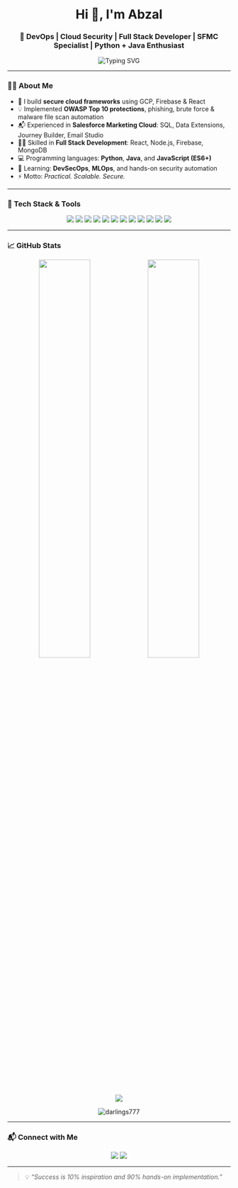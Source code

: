 <h1 align="center">Hi 👋, I'm Abzal</h1>
<h3 align="center">🚀 DevOps | Cloud Security | Full Stack Developer | SFMC Specialist | Python + Java Enthusiast</h3>

<p align="center">
  <img src="https://readme-typing-svg.demolab.com?font=Fira+Code&pause=1000&color=00F7FF&center=true&vCenter=true&width=500&lines=Building+Secure+Cloud+Automation+Frameworks;Full+Stack+Developer+(React+%2B+Node);DevSecOps+%7C+Python+%7C+Java+%7C+SFMC;AI-proof+Career+Focused+Technologist" alt="Typing SVG" />
</p>

---

### 👨‍💻 About Me

- 🔐 I build **secure cloud frameworks** using GCP, Firebase & React  
- 💡 Implemented **OWASP Top 10 protections**, phishing, brute force & malware file scan automation  
- 📬 Experienced in **Salesforce Marketing Cloud**: SQL, Data Extensions, Journey Builder, Email Studio  
- 👨‍💻 Skilled in **Full Stack Development**: React, Node.js, Firebase, MongoDB  
- 💻 Programming languages: **Python**, **Java**, and **JavaScript (ES6+)**  
- 🌱 Learning: **DevSecOps**, **MLOps**, and hands-on security automation  
- ⚡ Motto: *Practical. Scalable. Secure.*

---

### 🧰 Tech Stack & Tools

<p align="center">
  <img src="https://img.shields.io/badge/GCP-4285F4?style=flat&logo=google-cloud&logoColor=white"/>
  <img src="https://img.shields.io/badge/Firebase-FFCA28?style=flat&logo=firebase&logoColor=black"/>
  <img src="https://img.shields.io/badge/React-61DAFB?style=flat&logo=react&logoColor=black"/>
  <img src="https://img.shields.io/badge/Node.js-339933?style=flat&logo=nodedotjs&logoColor=white"/>
  <img src="https://img.shields.io/badge/Salesforce-00A1E0?style=flat&logo=salesforce&logoColor=white"/>
  <img src="https://img.shields.io/badge/Python-3776AB?style=flat&logo=python&logoColor=white"/>
  <img src="https://img.shields.io/badge/Java-007396?style=flat&logo=java&logoColor=white"/>
  <img src="https://img.shields.io/badge/Docker-2496ED?style=flat&logo=docker&logoColor=white"/>
  <img src="https://img.shields.io/badge/Linux-000000?style=flat&logo=linux&logoColor=white"/>
  <img src="https://img.shields.io/badge/Git-F05032?style=flat&logo=git&logoColor=white"/>
  <img src="https://img.shields.io/badge/MongoDB-4EA94B?style=flat&logo=mongodb&logoColor=white"/>
  <img src="https://img.shields.io/badge/VS%20Code-007ACC?style=flat&logo=visual-studio-code&logoColor=white"/>
</p>

---

### 📈 GitHub Stats

<p align="center">
  <img src="https://github-readme-stats.vercel.app/api?username=darlings777&show_icons=true&theme=tokyonight&hide_border=false&count_private=true" width="48%"/>
  <img src="https://github-readme-streak-stats.herokuapp.com/?user=codedbyabzal&theme=tokyonight" width="48%" />
</p>

<p align="center">
  <img src="https://github-readme-activity-graph.vercel.app/graph?username=codedbyabzal&theme=tokyo-night&bg_color=0d1117&hide_border=true" />
</p>

<p align="center">
  <img src="https://komarev.com/ghpvc/?username=darlings777&label=Profile+Views&color=0e75b6&style=flat" alt="darlings777" />
</p>

---

### 📬 Connect with Me

<p align="center">
  <a href="mailto:aabzal865@gmail.com"><img src="https://img.shields.io/badge/Gmail-D14836?style=flat&logo=gmail&logoColor=white" /></a>
  <a href="https://www.linkedin.com/feed/"><img src="https://img.shields.io/badge/LinkedIn-0077B5?style=flat&logo=linkedin&logoColor=white"/></a>
</p>

---

> 💡 *“Success is 10% inspiration and 90% hands-on implementation.”*
